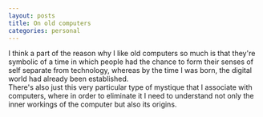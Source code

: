```yaml
---
layout: posts
title: On old computers
categories: personal
---
```

I think a part of the reason why I like old computers so much is that they're symbolic of a time in which people had the chance to form their senses of self separate from technology, whereas by the time I was born, the digital world had already been established.<br>
There's also just this very particular type of mystique that I associate with computers, where in order to eliminate it I need to understand not only the inner workings of the computer but also its origins.